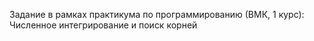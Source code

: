 Задание в рамках практикума по программированию (ВМК, 1 курс):
Численное интегрирование и поиск корней
